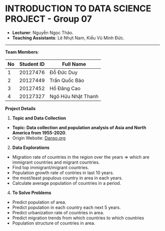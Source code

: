 # INTRODUCTION TO DATA SCIENCE PROJECT - Group 07

- **Lecturer**: Nguyễn Ngọc Thảo.
- **Teaching Assistants**: Lê Nhựt Nam, Kiều Vũ Minh Đức.

---

**Team Members**:

| **No**  | **Student ID** | **Full Name**         |
| ------- | -------------- | ----------------------|
| 1       | 20127476			 | Đỗ Đức Duy            |
| 2       | 20127449       | Trần Quốc Bảo         |
| 3       | 20127452       | Hồ Đăng Cao           |
| 4       | 20127327       | Ngô Hữu Nhật Thanh    |

**Project Details**
1. **Topic and Data Collection**

- **Topic: Data collection and population analysis of Asia and North America from 1955-2020**.
- Origin Website: [Danso.org](https://danso.org/the-gioi/)

2. **Data Explorations**

- Migration rate of countries in the region over the years => which are immigrant countries and migrant countries.
- Find top immigrant/migrant countries.
- Population growth rate of contries in last 10 years.
- the most/least populous country in area in each years.
- Calculate average population of countries in a period.

4. **To Solve Problems**
- Predict population of area.
- Predict population in each country each next 5 years. 
- Predict urbanization rate of countries in area.
- Predict migration trends from which countries to which countries
- Population structure of countries in area.
